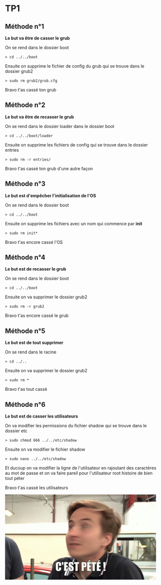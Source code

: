 # TP1

## Méthode n°1

**Le but va être de casser le grub**

On se rend dans le dossier boot
```
> cd ../../boot
```

Ensuite on supprime le fichier de config du grub qui se trouve dans le dossier grub2
```
> sudo rm grub2/grub.cfg
```

Bravo t'as cassé ton grub

## Méthode n°2

**Le but va être de recasser le grub**

On se rend dans le dossier loader dans le dossier boot
```
> cd ../../boot/loader
```

Ensuite on supprime les fichiers de config qui se trouve dans le dossier entries
```
> sudo rm -r entries/
```

Bravo t'as cassé ton grub d'une autre façon

## Méthode n°3

**Le but est d'empêcher l'initialisation de l'OS**

On se rend dans le dossier boot
```
> cd ../../boot
```

Ensuite on supprime les fichiers avec un nom qui commence par **init**
```
> sudo rm init*
```
Bravo t'as encore cassé l'OS

## Méthode n°4

**Le but est de recasser le grub**

On se rend dans le dossier boot
```
> cd ../../boot
```

Ensuite on va supprimer le dossier grub2
```
> sudo rm -r grub2
```
Bravo t'as encore cassé le grub

## Méthode n°5

**Le but est de tout supprimer**

On se rend dans le racine
```
> cd ../..
```

Ensuite on va supprimer le dossier grub2
```
> sudo rm *
```
Bravo t'as tout cassé

## Méthode n°6

**Le but est de casser les utilisateurs**

On va modifier les permissions du fichier shadow qui se trouve dans le dossier etc
```
> sudo chmod 666 ../../etc/shadow
```

Ensuite on va modifier le fichier shadow
```
> sudo nano ../../etc/shadow
```
Et ducoup on va modifier la ligne de l'utilisateur en rajoutant des caractères au mot de passe et on va faire pareil pour l'utilisateur root histoire de bien tout péter

Bravo t'as cassé les utilisateurs

![CPT](./pics/cpt.gif)